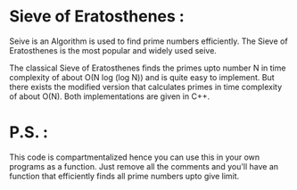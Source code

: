 # Sieve of Eratosthenes : 

Seive is an Algorithm is used to find prime numbers efficiently. The Sieve of Eratosthenes is the most popular and widely used seive. 

The classical Sieve of Eratosthenes finds the primes upto number N in time complexity of about O(N log (log N)) and is quite easy to implement. But there exists the modified version that calculates primes in time complexity of about O(N). Both implementations are given in C++.

# P.S. :
This code is compartmentalized hence you can use this in your own programs as a function. Just remove all the comments and you'll have an function that efficiently finds all prime numbers upto give limit. 
